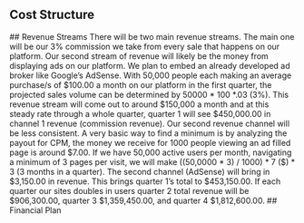 ## Cost Structure
<yusuke here>
## Revenue Streams
There will be two main revenue streams. The main one will be our 3% commission we take from every sale that happens on our platform. Our second stream of revenue will likely be the money from displaying ads on our platform. We plan to embed an already developed ad broker like Google’s AdSense. With 50,000 people each making an average purchase/s of $100.00 a month on our platform in the first quarter, the projected sales volume can be determined by 50000 * 100 *.03 (3%). This revenue stream will come out to around $150,000 a month and at this steady rate through a whole quarter, quarter 1 will see $450,000.00 in channel 1 revenue (commission revenue). Our second revenue channel will be less consistent. A very basic way to find a minimum is by analyzing the payout for CPM, the money we receive for 1000 people viewing an ad filled page is around $7.00. If we have 50,000 active users per month, navigating a minimum of 3 pages per visit, we will make ((50,0000 * 3) / 1000) * 7 ($) * 3 (3 months in a quarter). The second channel (AdSense) will bring in $3,150.00 in revenue. This brings quarter 1’s total to $453,150.00.  If each quarter our sites doubles in users quarter 2 total revenue will be $906,300.00, quarter 3 $1,359,450.00, and quarter 4 $1,812,600.00.
## Financial Plan
<task 5 here>

